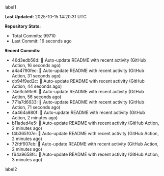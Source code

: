
label1 
<!-- ACTIVITY_START -->
**Last Updated:** 2025-10-15 14:20:31 UTC

**Repository Stats:**
- Total Commits: 99710
- Last Commit: 16 seconds ago

**Recent Commits:**
- 46d3edb58d: 🤖 Auto-update README with recent activity (GitHub Action, 16 seconds ago)
- a4a4790fec: 🤖 Auto-update README with recent activity (GitHub Action, 31 seconds ago)
- cb94f9ed2c: 🤖 Auto-update README with recent activity (GitHub Action, 44 seconds ago)
- 74e3c59fe9: 🤖 Auto-update README with recent activity (GitHub Action, 56 seconds ago)
- 771a7d6633: 🤖 Auto-update README with recent activity (GitHub Action, 71 seconds ago)
- 4a464a980f: 🤖 Auto-update README with recent activity (GitHub Action, 2 minutes ago)
- b11aded4e5: 🤖 Auto-update README with recent activity (GitHub Action, 2 minutes ago)
- f4b365107e: 🤖 Auto-update README with recent activity (GitHub Action, 2 minutes ago)
- 72fdf907eb: 🤖 Auto-update README with recent activity (GitHub Action, 2 minutes ago)
- f64a9658fc: 🤖 Auto-update README with recent activity (GitHub Action, 3 minutes ago)
<!-- ACTIVITY_END -->

label2
